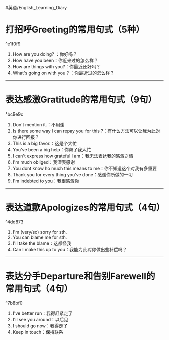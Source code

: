 #英语/English_Learning_Diary 
# 打招呼Greeting的常用句式（5种）

^e1f0f9

1. How are you doing? ：你好吗？
2. How have you been：你近来过的怎么样？
3. How are things with you?：你最近还好吗？
4. What's going on with you ? ：你最近过的怎么样？
---
# 表达感激Gratitude的常用句式（9句）

^bc9e9c

1. Don't mention it.：不用谢
2. Is there some way I can repay you for this ?：有什么方法可以让我为此对你进行回报？
3. This is a big favor.：这是个大忙
4. You've been a big help：你帮了我大忙
5. I can't express how grateful I am：我无法表达我的感激之情
6. I'm much obliged：我深表感谢
7. You dont know ho much this means to me：你不知道这个对我有多重要
8. Thank you for every thing you've done：感谢你所做的一切
9. I'm indebted to you：我很感激你
---
# 表达道歉Apologizes的常用句式（4句）

^4dd873

1. I'm (very/so) sorry for sth. 
2. You can blame me for sth.
3. I'll take the blame：这都怪我
4. Can I make this up to you：我能为此对你做出些补偿吗？
---
# 表达分手Departure和告别Farewell的常用句式（4句）

^7b8bf0

1. I've better run：我得赶紧走了
2. I'll see you around：以后见
3. I should go now：我得走了
4. Keep in touch：保持联系